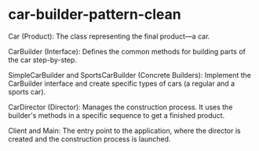 # car-builder-pattern-clean
Car (Product): The class representing the final product—a car.

CarBuilder (Interface): Defines the common methods for building parts of the car step-by-step.

SimpleCarBuilder and SportsCarBuilder (Concrete Builders): Implement the CarBuilder interface and create specific types of cars (a regular and a sports car).

CarDirector (Director): Manages the construction process. It uses the builder's methods in a specific sequence to get a finished product.

Client and Main: The entry point to the application, where the director is created and the construction process is launched.
